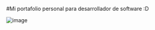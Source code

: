#Mi portafolio personal para desarrollador de software :D

![image](https://github.com/MarxAlonso/portafolio/assets/117694678/682e0bd6-8390-4dca-97bd-ad2039a44a8a)

